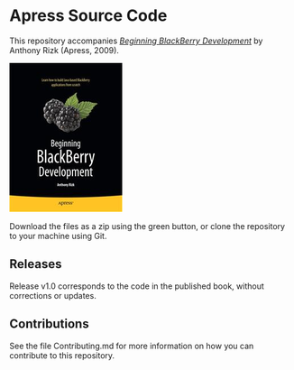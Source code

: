 # Apress Source Code

This repository accompanies [*Beginning BlackBerry Development*](http://www.apress.com/9781430272250) by Anthony Rizk (Apress, 2009).

![Cover image](9781430272250.jpg)

Download the files as a zip using the green button, or clone the repository to your machine using Git.

## Releases

Release v1.0 corresponds to the code in the published book, without corrections or updates.

## Contributions

See the file Contributing.md for more information on how you can contribute to this repository.
